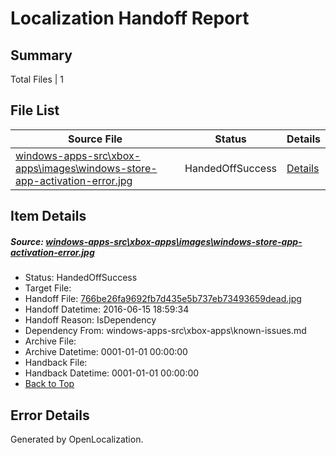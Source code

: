 # <a name='report-top'></a> Localization Handoff Report

## Summary
 Total Files | 1

## File List
 Source File | Status | Details 
 ----------- | ------ | ------- 
 [windows-apps-src\xbox-apps\images\windows-store-app-activation-error.jpg](https://github.com/Microsoft/windows-apps/blob/807670bc737153b77d57441461b9ca7c83a77a44/windows-apps-src/xbox-apps/images/windows-store-app-activation-error.jpg) | HandedOffSuccess | [Details](#766be26fa9692fb7d435e5b737eb73493659dead3888)

## Item Details
##### <a name='766be26fa9692fb7d435e5b737eb73493659dead3888'></a> Source: [windows-apps-src\xbox-apps\images\windows-store-app-activation-error.jpg](https://github.com/Microsoft/windows-apps/blob/807670bc737153b77d57441461b9ca7c83a77a44/windows-apps-src/xbox-apps/images/windows-store-app-activation-error.jpg)
* Status: HandedOffSuccess
* Target File: 
* Handoff File: [766be26fa9692fb7d435e5b737eb73493659dead.jpg](https://github.com/Microsoft/WDG.handoff/blob/68a7a24f9024fd6d5953f87a852f6f64e48a2124/ol-handoff/Microsoft/windows-apps.fr-fr/master/766be26fa9692fb7d435e5b737eb73493659dead.jpg)
* Handoff Datetime: 2016-06-15 18:59:34
* Handoff Reason: IsDependency
* Dependency From: windows-apps-src\xbox-apps\known-issues.md
* Archive File: 
* Archive Datetime: 0001-01-01 00:00:00
* Handback File: 
* Handback Datetime: 0001-01-01 00:00:00
* [Back to Top](#report-top)


## Error Details

Generated by OpenLocalization.
